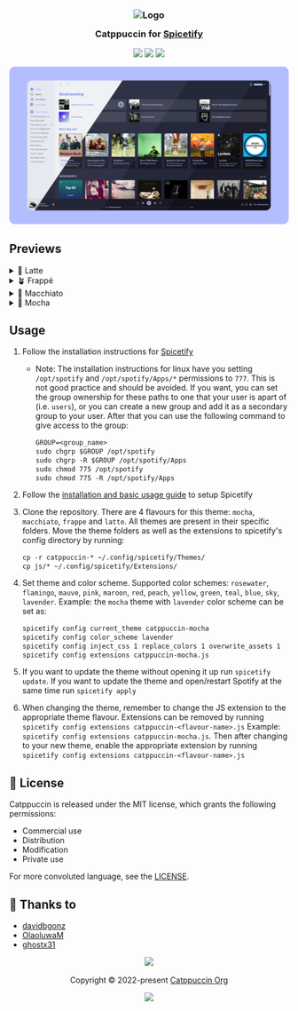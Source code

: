 <h3 align="center">
	<img src="https://raw.githubusercontent.com/catppuccin/catppuccin/main/assets/logos/exports/1544x1544_circle.png" width="100" alt="Logo"/><br/>
	<img src="https://raw.githubusercontent.com/catppuccin/catppuccin/main/assets/misc/transparent.png" height="30" width="0px"/>
	Catppuccin for <a href="https://github.com/spicetify/spicetify-cli">Spicetify</a>
	<img src="https://raw.githubusercontent.com/catppuccin/catppuccin/main/assets/misc/transparent.png" height="30" width="0px"/>
</h3>

<p align="center">
    <a href="https://github.com/catppuccin/spicetify/stargazers"><img src="https://img.shields.io/github/stars/catppuccin/spicetify?colorA=363a4f&colorB=b7bdf8&style=for-the-badge"></a>
    <a href="https://github.com/catppuccin/spicetify/issues"><img src="https://img.shields.io/github/issues/catppuccin/spicetify?colorA=363a4f&colorB=f5a97f&style=for-the-badge"></a>
    <a href="https://github.com/catppuccin/spicetify/contributors"><img src="https://img.shields.io/github/contributors/catppuccin/spicetify?colorA=363a4f&colorB=a6da95&style=for-the-badge"></a>
</p>

![Spicetify Theme Preview](assets/preview.webp)

## Previews

<details>
<summary>🌻 Latte</summary>
<img src="assets/catppuccin-latte.webp"/>
</details>
<details>
<summary>🪴 Frappé</summary>
<img src="assets/catppuccin-frappe.webp"/>
</details>
<details>
<summary>🌺 Macchiato</summary>
<img src="assets/catppuccin-macchiato.webp"/>
</details>
<details>
<summary>🌿 Mocha</summary>
<img src="assets/catppuccin-mocha.webp"/>
</details>

## Usage

1. Follow the installation instructions for [Spicetify](https://spicetify.app/docs/getting-started)
   * Note: The installation instructions for linux have you setting `/opt/spotify` and `/opt/spotify/Apps/*` permissions to `777`. This is not good practice and should be avoided. If you want, you can set the group ownership for these paths to one that your user is apart of (i.e. `users`), or you can create a new group and add it as a secondary group to your user. After that you can use the following command to give access to the group:
      ```
      GROUP=<group_name>
      sudo chgrp $GROUP /opt/spotify
      sudo chgrp -R $GROUP /opt/spotify/Apps
      sudo chmod 775 /opt/spotify
      sudo chmod 775 -R /opt/spotify/Apps
      ```
2. Follow the [installation and basic usage guide](https://spicetify.app/docs/getting-started) to setup Spicetify

3. Clone the repository. There are 4 flavours for this theme: `mocha`, `macchiato`, `frappe` and `latte`. All themes are present in their specific folders. Move the theme folders as well as the extensions to spicetify's config directory by running:
      ```
      cp -r catppuccin-* ~/.config/spicetify/Themes/
      cp js/* ~/.config/spicetify/Extensions/
      ```

4. Set theme and color scheme. Supported color schemes: `rosewater`, `flamingo`, `mauve`, `pink`, `maroon`, `red`, `peach`, `yellow`, `green`, `teal`, `blue`, `sky`, `lavender`. Example: the `mocha` theme with `lavender` color scheme can be set as:
   ```
   spicetify config current_theme catppuccin-mocha
   spicetify config color_scheme lavender
   spicetify config inject_css 1 replace_colors 1 overwrite_assets 1
   spicetify config extensions catppuccin-mocha.js
   ```
5. If you want to update the theme without opening it up run `spicetify update`. If you want to update the theme and open/restart Spotify at the same time run `spicetify apply`
6. When changing the theme, remember to change the JS extension to the appropriate theme flavour. Extensions can be removed by running `spicetify config extensions catppuccin-<flavour-name>.js` Example: `spicetify config extensions catppuccin-mocha.js`. Then after changing to your new theme, enable the appropriate extension by running `spicetify config extensions catppuccin-<flavour-name>.js` 
## 📜 License

Catppuccin is released under the MIT license, which grants the following permissions:

-   Commercial use
-   Distribution
-   Modification
-   Private use

For more convoluted language, see the [LICENSE](https://github.com/catppuccin/catppuccin/blob/main/LICENSE).

## 💝 Thanks to

- [davidbgonz](https://github.com/davidbgonz)
- [OlaoluwaM](https://github.com/OlaoluwaM)
- [ghostx31](https://github.com/ghostx31)

<p align="center"><img src="https://raw.githubusercontent.com/catppuccin/catppuccin/main/assets/footers/gray0_ctp_on_line.svg?sanitize=true" /></p>
<p align="center">Copyright &copy; 2022-present <a href="https://github.com/catppuccin" target="_blank">Catppuccin Org</a>
<p align="center"><a href="https://github.com/catppuccin/catppuccin/blob/main/LICENSE"><img src="https://img.shields.io/static/v1.svg?style=for-the-badge&label=License&message=MIT&logoColor=d9e0ee&colorA=363a4f&colorB=b7bdf8"/></a></p>
